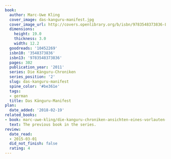 ```yaml
---
book:
  author: Marc-Uwe Kling
  cover_image: das-kanguru-manifest.jpg
  cover_image_url: http://covers.openlibrary.org/b/isbn/9783548373836-L.jpg
  dimensions:
    height: 19.0
    thickness: 3.0
    width: 12.2
  goodreads: '10452269'
  isbn10: '3548373836'
  isbn13: '9783548373836'
  pages: 302
  publication_year: '2011'
  series: Die Känguru-Chroniken
  series_position: '2'
  slug: das-kanguru-manifest
  spine_color: '#be361e'
  tags:
  - german
  title: Das Känguru-Manifest
plan:
  date_added: '2018-02-19'
related_books:
- book: marc-uwe-kling/die-kanguru-chroniken-ansichten-eines-vorlauten-beuteltiers
  text: The previous book in the series.
review:
  date_read:
  - 2015-03-01
  did_not_finish: false
  rating: 4
---
```

